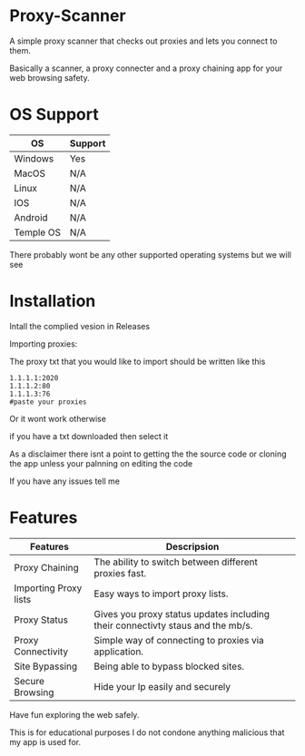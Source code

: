 # Proxy-Scanner
A simple proxy scanner that checks out proxies and lets you connect to them.

Basically a scanner, a proxy connecter and a proxy chaining app for your web browsing safety.

# OS Support

|OS|Support|
| --- | --- |
|Windows|Yes|
|MacOS|N/A|
|Linux|N/A|
|IOS|N/A|
|Android|N/A|
|Temple OS|N/A|

There probably wont be any other supported operating systems but we will see

# Installation

Intall the complied vesion in Releases

Importing proxies:

The proxy txt that you would like to import should be written like this
``` 
1.1.1.1:2020
1.1.1.2:80
1.1.1.3:76
#paste your proxies
```
Or it wont work otherwise

if you have a txt downloaded then select it

As a disclaimer there isnt a point to getting the the source code or cloning the app unless your palnning on editing the code

If you have any issues tell me 

# Features

| Features| Descripsion |
| --- | --- |
| Proxy Chaining| The ability to switch between different proxies fast. |
| Importing Proxy lists| Easy ways to import proxy lists. |
|Proxy Status| Gives you proxy status updates including their connectivty staus and the mb/s. |
|Proxy Connectivity| Simple way of connecting to proxies via application. |
|Site Bypassing| Being able to bypass blocked sites. |
|Secure Browsing| Hide your Ip easily and securely|

Have fun exploring the web safely.

This is for educational purposes I do not condone anything malicious that my app is used for.

